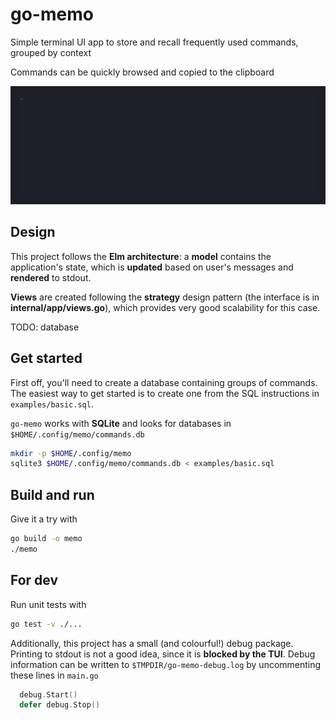 # go-memo

Simple terminal UI app to store and recall frequently used commands, grouped by context

Commands can be quickly browsed and copied to the clipboard

![](img/demo.gif)


## Design

This project follows the **Elm architecture**: a **model** contains the application's state, which is **updated** based on user's messages and **rendered** to stdout.

**Views** are created following the **strategy** design pattern (the interface is in **internal/app/views.go**), which provides very good scalability for this case.

TODO: database

## Get started

First off, you'll need to create a database containing groups of commands. The easiest way to get started is to create one from the SQL instructions in `examples/basic.sql`.

`go-memo` works with **SQLite** and looks for databases in `$HOME/.config/memo/commands.db`

```bash
mkdir -p $HOME/.config/memo
sqlite3 $HOME/.config/memo/commands.db < examples/basic.sql
```

## Build and run

Give it a try with

```bash
go build -o memo
./memo
```

## For dev


Run unit tests with

```bash
go test -v ./...
```

Additionally, this project has a small (and colourful!) debug package. Printing to stdout is not a good idea, since it is **blocked by the TUI**.
Debug information can be written to `$TMPDIR/go-memo-debug.log` by uncommenting these lines in `main.go`

```go
  debug.Start()
  defer debug.Stop()
```

